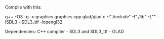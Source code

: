 Compile with this:

g++ -O3 -g -o graphics graphics.cpp glad/glad.c -I"./include" -I"./lib" -L"" -lSDL3 -lSDL3_ttf -lopengl32


Dependencies:
C++ compiler - SDL3 and SDL3_ttf - GLAD
